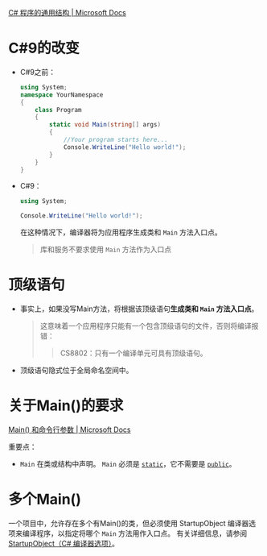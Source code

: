 [C# 程序的通用结构 | Microsoft Docs](https://docs.microsoft.com/zh-cn/dotnet/csharp/fundamentals/program-structure/)



# C#9的改变

- C#9之前：

  ```C#
  using System;
  namespace YourNamespace
  {
      class Program
      {
          static void Main(string[] args)
          {
              //Your program starts here...
              Console.WriteLine("Hello world!");
          }
      }
  }
  ```

- C#9：

  ```CS
  using System;
  
  Console.WriteLine("Hello world!");
  ```

  在这种情况下，编译器将为应用程序生成类和 `Main` 方法入口点。

  > 库和服务不要求使用 `Main` 方法作为入口点



# 顶级语句

- 事实上，如果没写Main方法，将根据该顶级语句**生成类和 `Main` 方法入口点**。

  >这意味着一个应用程序只能有一个包含顶级语句的文件，否则将编译报错：
  >
  >>CS8802：只有一个编译单元可具有顶级语句。

- 顶级语句隐式位于全局命名空间中。

##  



# 关于Main()的要求

[Main() 和命令行参数 | Microsoft Docs](https://docs.microsoft.com/zh-cn/dotnet/csharp/fundamentals/program-structure/main-command-line)



重要点：

- `Main` 在类或结构中声明。 `Main` 必须是 [`static`](https://docs.microsoft.com/zh-cn/dotnet/csharp/language-reference/keywords/static)，它不需要是 [`public`](https://docs.microsoft.com/zh-cn/dotnet/csharp/language-reference/keywords/public)。 





# 多个Main()

一个项目中，允许存在多个有Main()的类，但必须使用 StartupObject 编译器选项来编译程序，以指定将哪个 `Main` 方法用作入口点。 有关详细信息，请参阅 [StartupObject（C# 编译器选项）](https://docs.microsoft.com/zh-cn/dotnet/csharp/language-reference/compiler-options/advanced#mainentrypoint-or-startupobject)。